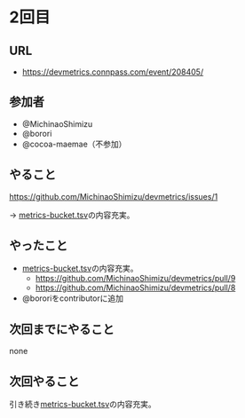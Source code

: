 
# 2回目

## URL

- <https://devmetrics.connpass.com/event/208405/>

## 参加者

- @MichinaoShimizu
- @borori
- @cocoa-maemae（不参加）

## やること

<https://github.com/MichinaoShimizu/devmetrics/issues/1>

-> [metrics-bucket.tsv](/metrics-bucket.tsv)の内容充実。

## やったこと

- [metrics-bucket.tsv](/metrics-bucket.tsv)の内容充実。
  - https://github.com/MichinaoShimizu/devmetrics/pull/9
  - https://github.com/MichinaoShimizu/devmetrics/pull/8
- @bororiをcontributorに追加

## 次回までにやること

none

## 次回やること

引き続き[metrics-bucket.tsv](/metrics-bucket.tsv)の内容充実。
